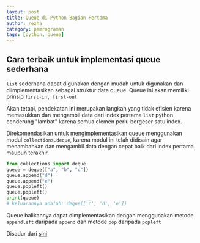 ```yaml
---
layout: post
title: Queue di Python Bagian Pertama
author: rezha
category: pemrograman
tags: [python, queue]
---
```


## Cara terbaik untuk implementasi queue sederhana

`list` sederhana dapat digunakan dengan mudah untuk digunakan dan diimplementasikan sebagai struktur data queue. Queue ini akan memiliki prinsip `first-in, first-out`.

Akan tetapi, pendekatan ini merupakan langkah yang tidak efisien karena memasukkan dan mengambil data dari index pertama `list` python cenderung "lambat" karena semua elemen perlu bergeser satu index.

Direkomendasikan untuk mengimplementasikan queue menggunakan modul `collections.deque`, karena modul ini telah didisain agar menambahkan dan mengambil data dengan cepat baik dari index pertama maupun terakhir.

```python
from collections import deque
queue = deque(["a", "b", "c"])
queue.append("d")
queue.append("e")
queue.popleft()
queue.popleft()
print(queue)
# keluarannya adalah: deque(['c', 'd', 'e'])
```

Queue balikannya dapat dimplementasikan dengan menggunakan metode `appendleft` daripada `append` dan metode `pop` daripada `popleft`

Disadur dari [sini](https://rezhajulio.id/Queue-in-python-part-1/)
